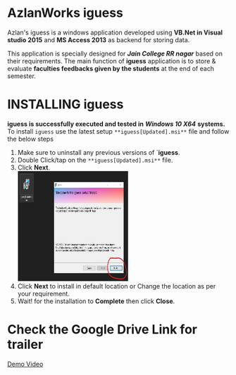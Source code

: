 # AzlanWorks iguess
Azlan's iguess is a windows application developed using **VB.Net in Visual studio 2015** and **MS Access 2013** as backend for storing data.

This application is specially designed for ***Jain College RR nagar*** based on their requirements. The main function of **iguess** application is to store & evaluate **faculties feedbacks given by the students** at the end of each semester.

# INSTALLING iguess
**iguess is successfully executed and tested in** ***Windows 10 X64*** **systems.**
To install `iguess` use the latest setup `**iguess[Updated].msi**` file and follow the below steps
1) Make sure to uninstall any previous versions of `**iguess**.
2) Double Click/tap on the `**iguess[Updated].msi**` file.
3) Click **Next**.
<br><img src="/img_Install/1.jpg" height="250" width="250"></br>
4) Click **Next** to install in default location or Change the location as per your requirement.
5) Wait! for the installation to **Complete** then click **Close**.

# Check the Google Drive Link for trailer
<a href="https://drive.google.com/open?id=1pEvrY4hNTpHkFYNwvvW5KfqbUX-YltaV">Demo Video</a>
